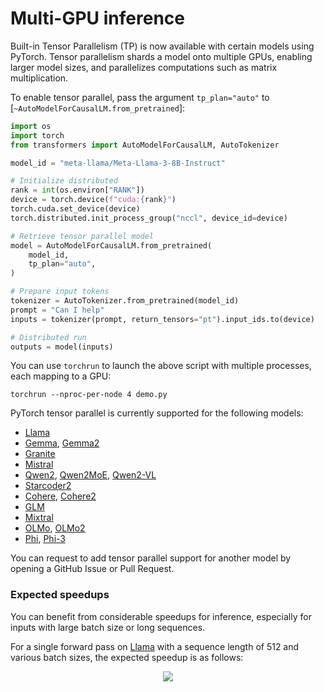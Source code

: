 <!--Copyright 2024 The HuggingFace Team. All rights reserved.

Licensed under the Apache License, Version 2.0 (the "License"); you may not use this file except in compliance with
the License. You may obtain a copy of the License at

http://www.apache.org/licenses/LICENSE-2.0

Unless required by applicable law or agreed to in writing, software distributed under the License is distributed on
an "AS IS" BASIS, WITHOUT WARRANTIES OR CONDITIONS OF ANY KIND, either express or implied. See the License for the

⚠️ Note that this file is in Markdown but contain specific syntax for our doc-builder (similar to MDX) that may not be
rendered properly in your Markdown viewer.

-->

# Multi-GPU inference

Built-in Tensor Parallelism (TP) is now available with certain models using PyTorch. Tensor parallelism shards a model onto multiple GPUs, enabling larger model sizes, and parallelizes computations such as matrix multiplication.

To enable tensor parallel, pass the argument `tp_plan="auto"` to [`~AutoModelForCausalLM.from_pretrained`]:

```python
import os
import torch
from transformers import AutoModelForCausalLM, AutoTokenizer

model_id = "meta-llama/Meta-Llama-3-8B-Instruct"

# Initialize distributed
rank = int(os.environ["RANK"])
device = torch.device(f"cuda:{rank}")
torch.cuda.set_device(device)
torch.distributed.init_process_group("nccl", device_id=device)

# Retrieve tensor parallel model
model = AutoModelForCausalLM.from_pretrained(
    model_id,
    tp_plan="auto",
)

# Prepare input tokens
tokenizer = AutoTokenizer.from_pretrained(model_id)
prompt = "Can I help"
inputs = tokenizer(prompt, return_tensors="pt").input_ids.to(device)

# Distributed run
outputs = model(inputs)
```

You can use `torchrun` to launch the above script with multiple processes, each mapping to a GPU:

```
torchrun --nproc-per-node 4 demo.py
```

PyTorch tensor parallel is currently supported for the following models:
* [Llama](https://huggingface.co/docs/transformers/model_doc/llama#transformers.LlamaModel)
* [Gemma](https://huggingface.co/docs/transformers/en/model_doc/gemma), [Gemma2](https://huggingface.co/docs/transformers/en/model_doc/gemma2)
* [Granite](https://huggingface.co/docs/transformers/en/model_doc/granite)
* [Mistral](https://huggingface.co/docs/transformers/en/model_doc/mistral)
* [Qwen2](https://huggingface.co/docs/transformers/en/model_doc/qwen2), [Qwen2MoE](https://huggingface.co/docs/transformers/en/model_doc/qwen2_moe), [Qwen2-VL](https://huggingface.co/docs/transformers/v4.48.0/en/model_doc/qwen2_vl)
* [Starcoder2](https://huggingface.co/docs/transformers/en/model_doc/starcoder2)
* [Cohere](https://huggingface.co/docs/transformers/en/model_doc/cohere), [Cohere2](https://huggingface.co/docs/transformers/en/model_doc/cohere2)
* [GLM](https://huggingface.co/docs/transformers/en/model_doc/glm)
* [Mixtral](https://huggingface.co/docs/transformers/en/model_doc/mixtral)
* [OLMo](https://huggingface.co/docs/transformers/en/model_doc/olmo), [OLMo2](https://huggingface.co/docs/transformers/en/model_doc/olmo2)
* [Phi](https://huggingface.co/docs/transformers/en/model_doc/phi), [Phi-3](https://huggingface.co/docs/transformers/en/model_doc/phi3)

You can request to add tensor parallel support for another model by opening a GitHub Issue or Pull Request.

### Expected speedups

You can benefit from considerable speedups for inference, especially for inputs with large batch size or long sequences.

For a single forward pass on [Llama](https://huggingface.co/docs/transformers/model_doc/llama#transformers.LlamaModel) with a sequence length of 512 and various batch sizes, the expected speedup is as follows:

<div style="text-align: center">
<img src="https://huggingface.co/datasets/huggingface/documentation-images/resolve/main/transformers/Meta-Llama-3-8B-Instruct%2C%20seqlen%20%3D%20512%2C%20python%2C%20w_%20compile.png">
</div>
